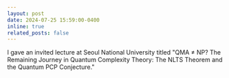 ```yaml
---
layout: post
date: 2024-07-25 15:59:00-0400
inline: true
related_posts: false
---
```


I gave an invited lecture at Seoul National University titled "QMA ≠ NP? The Remaining Journey in Quantum Complexity Theory: The NLTS Theorem and the Quantum PCP Conjecture."